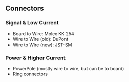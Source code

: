 
## Connectors 

### Signal & Low Current

- Board to Wire: Molex KK 254
- Wire to Wire (old): DuPont
- Wire to Wire (new): JST-SM

### Power & Higher Current

- PowerPole (mostly wire to wire, but can be to board)
- Ring connectors

